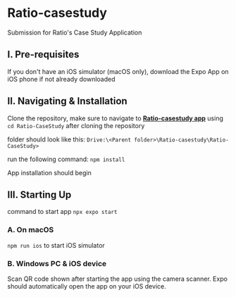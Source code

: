 # Ratio-casestudy
Submission for Ratio's Case Study Application
## I. Pre-requisites 
If you don't have an iOS simulator (macOS only), download the Expo App on iOS phone if not already downloaded

## II. Navigating & Installation
Clone the repository, make sure to navigate to  <u>**Ratio-casestudy app**</u> using `cd Ratio-CaseStudy` after cloning the repository 

folder should look like this: `Drive:\<Parent folder>\Ratio-casestudy\Ratio-CaseStudy>`

run the following command: `npm install`

App installation should begin

## III. Starting Up
command to start app `npx expo start`
### A. On macOS
`npm run ios` to start iOS simulator
### B. Windows PC & iOS device
Scan QR code shown after starting the app using the camera scanner. Expo should automatically open the app on your iOS device.
